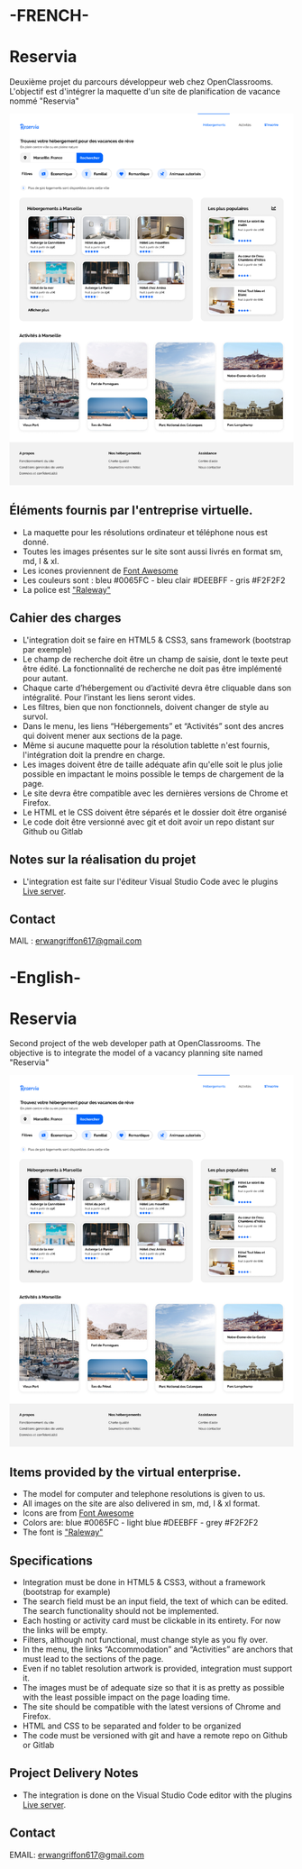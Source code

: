 # -FRENCH-
# Reservia
Deuxième projet du parcours développeur web chez OpenClassrooms.
L'objectif est d'intégrer la maquette d'un site de planification de vacance nommé "Reservia"

![maquette](./README/Desktop.png)

## Éléments fournis par l'entreprise virtuelle.
- La maquette pour les résolutions ordinateur et téléphone nous est donné.
- Toutes les images présentes sur le site sont aussi livrés en format sm, md, l & xl.
- Les icones proviennent de [Font Awesome](https://fontawesome.com/)
- Les couleurs sont : bleu #0065FC - bleu clair #DEEBFF - gris #F2F2F2
- La police est ["Raleway"](https://fonts.google.com/specimen/Raleway)

## Cahier des charges
- L'integration doit se faire en HTML5 & CSS3, sans framework (bootstrap par exemple)
- Le champ de recherche doit être un champ de saisie, dont le texte peut être édité. La fonctionnalité de recherche ne doit pas être implémenté pour autant.
- Chaque carte d’hébergement ou d’activité devra être cliquable dans son intégralité. Pour l’instant les liens seront vides.
- Les filtres, bien que non fonctionnels, doivent changer de style au survol.
- Dans le menu, les liens “Hébergements” et “Activités” sont des ancres qui doivent mener aux sections de la page.
- Même si aucune maquette pour la résolution tablette n'est fournis, l'intégration doit la prendre en charge.
- Les images doivent être de taille adéquate afin qu'elle soit le plus jolie possible en impactant le moins possible le temps de chargement de la page.
- Le site devra être compatible avec les dernières versions de Chrome et Firefox.
- Le HTML et le CSS doivent être séparés et le dossier doit être organisé
- Le code doit être versionné avec git et doit avoir un repo distant sur Github ou Gitlab

## Notes sur la réalisation du projet
- L'integration est faite sur l'éditeur Visual Studio Code avec le plugins [Live server](https://marketplace.visualstudio.com/items?itemName=ritwickdey.LiveServer).


## Contact
  MAIL : erwangriffon617@gmail.com



# -English-
# Reservia
Second project of the web developer path at OpenClassrooms.
The objective is to integrate the model of a vacancy planning site named "Reservia"

![artwork](./README/Desktop.png)

## Items provided by the virtual enterprise.
- The model for computer and telephone resolutions is given to us.
- All images on the site are also delivered in sm, md, l & xl format.
- Icons are from [Font Awesome](https://fontawesome.com/)
- Colors are: blue #0065FC - light blue #DEEBFF - grey #F2F2F2
- The font is ["Raleway"](https://fonts.google.com/specimen/Raleway)

## Specifications
- Integration must be done in HTML5 & CSS3, without a framework (bootstrap for example)
- The search field must be an input field, the text of which can be edited. The search functionality should not be implemented.
- Each hosting or activity card must be clickable in its entirety. For now the links will be empty.
- Filters, although not functional, must change style as you fly over.
- In the menu, the links “Accommodation” and “Activities” are anchors that must lead to the sections of the page.
- Even if no tablet resolution artwork is provided, integration must support it.
- The images must be of adequate size so that it is as pretty as possible with the least possible impact on the page loading time.
- The site should be compatible with the latest versions of Chrome and Firefox.
- HTML and CSS to be separated and folder to be organized
- The code must be versioned with git and have a remote repo on Github or Gitlab

## Project Delivery Notes
- The integration is done on the Visual Studio Code editor with the plugins [Live server](https://marketplace.visualstudio.com/items?itemName=ritwickdey.LiveServer).


## Contact
  EMAIL: erwangriffon617@gmail.com
